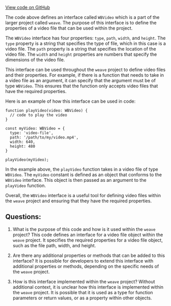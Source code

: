 [View code on GitHub](https://github.com/wandb/weave/weave-js/src/core/model/media/mediaVideo.ts)

The code above defines an interface called `WBVideo` which is a part of the larger project called `weave`. The purpose of this interface is to define the properties of a video file that can be used within the project. 

The `WBVideo` interface has four properties: `type`, `path`, `width`, and `height`. The `type` property is a string that specifies the type of file, which in this case is a video file. The `path` property is a string that specifies the location of the video file. The `width` and `height` properties are numbers that specify the dimensions of the video file.

This interface can be used throughout the `weave` project to define video files and their properties. For example, if there is a function that needs to take in a video file as an argument, it can specify that the argument must be of type `WBVideo`. This ensures that the function only accepts video files that have the required properties.

Here is an example of how this interface can be used in code:

```
function playVideo(video: WBVideo) {
  // code to play the video
}

const myVideo: WBVideo = {
  type: 'video-file',
  path: '/path/to/my/video.mp4',
  width: 640,
  height: 480
}

playVideo(myVideo);
```

In the example above, the `playVideo` function takes in a video file of type `WBVideo`. The `myVideo` constant is defined as an object that conforms to the `WBVideo` interface. This object is then passed as an argument to the `playVideo` function. 

Overall, the `WBVideo` interface is a useful tool for defining video files within the `weave` project and ensuring that they have the required properties.
## Questions: 
 1. What is the purpose of this code and how is it used within the `weave` project?
   This code defines an interface for a video file object within the `weave` project. It specifies the required properties for a video file object, such as the file path, width, and height.

2. Are there any additional properties or methods that can be added to this interface?
   It is possible for developers to extend this interface with additional properties or methods, depending on the specific needs of the `weave` project.

3. How is this interface implemented within the `weave` project?
   Without additional context, it is unclear how this interface is implemented within the `weave` project. It is possible that it is used as a type for function parameters or return values, or as a property within other objects.